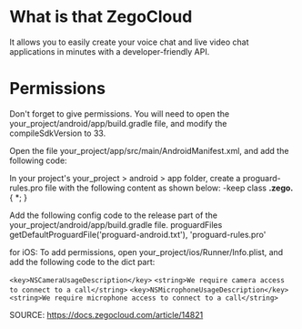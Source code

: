 # What is that ZegoCloud

It allows you to easily create your voice chat and live video chat applications in minutes with a developer-friendly API.

# Permissions

Don't forget to give permissions.
You will need to open the your_project/android/app/build.gradle file, and modify the compileSdkVersion to 33.

Open the file your_project/app/src/main/AndroidManifest.xml, and add the following code:

<uses-permission android:name="android.permission.ACCESS_WIFI_STATE" />
<uses-permission android:name="android.permission.RECORD_AUDIO" />
<uses-permission android:name="android.permission.INTERNET" />
<uses-permission android:name="android.permission.ACCESS_NETWORK_STATE" />
<uses-permission android:name="android.permission.CAMERA" />
<uses-permission android:name="android.permission.BLUETOOTH" />
<uses-permission android:name="android.permission.MODIFY_AUDIO_SETTINGS" />
<uses-permission android:name="android.permission.WRITE_EXTERNAL_STORAGE" />
<uses-permission android:name="android.permission.READ_PHONE_STATE" />
<uses-permission android:name="android.permission.WAKE_LOCK" />

In your project's your_project > android > app folder, create a proguard-rules.pro file with the following content as shown below:
-keep class **.zego.** { *; }

Add the following config code to the release part of the your_project/android/app/build.gradle file.
proguardFiles getDefaultProguardFile('proguard-android.txt'), 'proguard-rules.pro'

for iOS:
To add permissions, open your_project/ios/Runner/Info.plist, and add the following code to the dict part:

`<key>NSCameraUsageDescription</key>`
`<string>We require camera access to connect to a call</string>`
`<key>NSMicrophoneUsageDescription</key>`
`<string>We require microphone access to connect to a call</string>`

SOURCE: https://docs.zegocloud.com/article/14821

